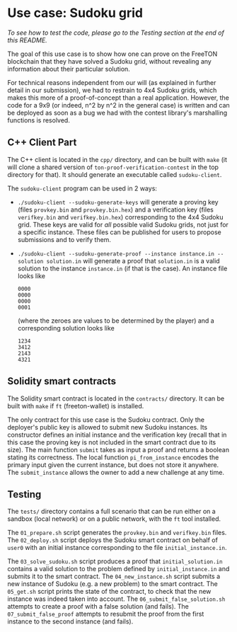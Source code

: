 # Use case: Sudoku grid

*To see how to test the code, please go to the Testing section at the end of this README.*

The goal of this use case is to show how one can prove on the FreeTON
blockchain that they have solved a Sudoku grid, without revealing any
information about their particular solution.

For technical reasons independent from our will (as explained in
further detail in our submission), we had to restrain to 4x4 Sudoku
grids, which makes this more of a proof-of-concept than a real
application. However, the code for a 9x9 (or indeed, n^2 by n^2 in the
general case) is written and can be deployed as soon as a bug we had
with the contest library's marshalling functions is resolved.

## C++ Client Part

The C++ client is located in the `cpp/` directory, and can be built
with `make` (it will clone a shared version of
`ton-proof-verification-contest` in the top directory for that).
It should generate an executable called `sudoku-client`.

The `sudoku-client` program can be used in 2 ways:

* `./sudoku-client --sudoku-generate-keys` will generate a proving key
  (files `provkey.bin` and `provkey.bin.hex`) and a verification key
  (files `verifkey.bin` and `verifkey.bin.hex`) corresponding to the
  4x4 Sudoku grid. These keys are valid for *all* possible valid
  Sudoku grids, not just for a specific instance. These files can be
  published for users to propose submissions and to verify them.

* `./sudoku-client --sudoku-generate-proof --instance instance.in
  --solution solution.in` will generate a proof that `solution.in` is
  a valid solution to the instance `instance.in` (if that is the
  case). An instance file looks like

	```
	0000
	0000
	0000
	0001
	```
  (where the zeroes are values to be determined by the player) and a corresponding solution looks like
	```
	1234
	3412
	2143
	4321
	```

## Solidity smart contracts

The Solidity smart contract is located in the `contracts/`
directory. It can be built with `make` if `ft` (freeton-wallet) is
installed.

The only contract for this use case is the Sudoku contract. Only the
deployer's public key is allowed to submit new Sudoku instances. Its
constructor defines an initial instance and the verification key
(recall that in this case the proving key is not included in the smart
contract due to its size). The main function `submit` takes as input a
proof and returns a boolean stating its correctness. The local
function `pi_from_instance` encodes the primary input given the
current instance, but does not store it anywhere. The
`submit_instance` allows the owner to add a new challenge at any time.

## Testing

The `tests/` directory contains a full scenario that can be run either
on a sandbox (local network) or on a public network, with the `ft`
tool installed.

The `01_prepare.sh` script generates the `provkey.bin` and
`verifkey.bin` files. The `02_deploy.sh` script deploys the Sudoku
smart contract on behalf of `user0` with an initial instance
corresponding to the file `initial_instance.in`.

The `03_solve_sudoku.sh` script produces a proof that
`initial_solution.in` contains a valid solution to the problem defined
by `initial_instance.in` and submits it to the smart contract.  The
`04_new_instance.sh` script submits a new instance of Sudoku (e.g. a
new problem) to the smart contract. The `05_get.sh` script prints the
state of the contract, to check that the new instance was indeed taken
into account. The `06_submit_false_solution.sh` attempts to create a
proof with a false solution (and fails). The `07_submit_false_proof`
attempts to resubmit the proof from the first instance to the second
instance (and fails).
